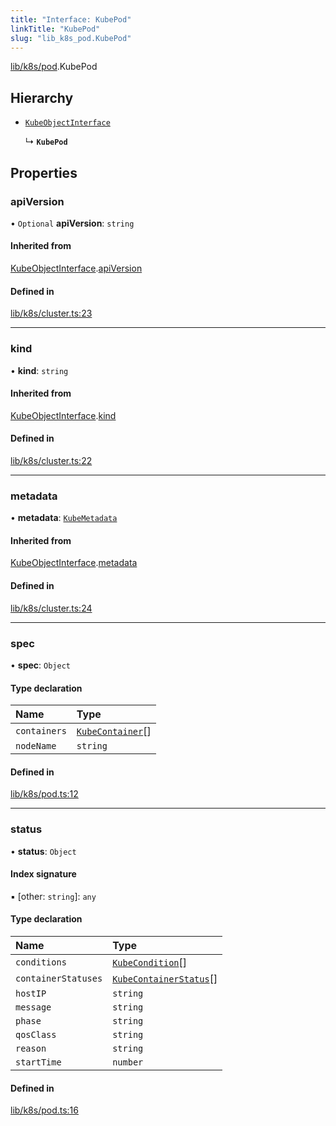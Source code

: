 ```yaml
---
title: "Interface: KubePod"
linkTitle: "KubePod"
slug: "lib_k8s_pod.KubePod"
---
```


[lib/k8s/pod](../modules/lib_k8s_pod.md).KubePod

## Hierarchy

- [`KubeObjectInterface`](lib_k8s_cluster.KubeObjectInterface.md)

  ↳ **`KubePod`**

## Properties

### apiVersion

• `Optional` **apiVersion**: `string`

#### Inherited from

[KubeObjectInterface](lib_k8s_cluster.KubeObjectInterface.md).[apiVersion](lib_k8s_cluster.KubeObjectInterface.md#apiversion)

#### Defined in

[lib/k8s/cluster.ts:23](https://github.com/kinvolk/headlamp/blob/2fb68817/frontend/src/lib/k8s/cluster.ts#L23)

___

### kind

• **kind**: `string`

#### Inherited from

[KubeObjectInterface](lib_k8s_cluster.KubeObjectInterface.md).[kind](lib_k8s_cluster.KubeObjectInterface.md#kind)

#### Defined in

[lib/k8s/cluster.ts:22](https://github.com/kinvolk/headlamp/blob/2fb68817/frontend/src/lib/k8s/cluster.ts#L22)

___

### metadata

• **metadata**: [`KubeMetadata`](lib_k8s_cluster.KubeMetadata.md)

#### Inherited from

[KubeObjectInterface](lib_k8s_cluster.KubeObjectInterface.md).[metadata](lib_k8s_cluster.KubeObjectInterface.md#metadata)

#### Defined in

[lib/k8s/cluster.ts:24](https://github.com/kinvolk/headlamp/blob/2fb68817/frontend/src/lib/k8s/cluster.ts#L24)

___

### spec

• **spec**: `Object`

#### Type declaration

| Name | Type |
| :------ | :------ |
| `containers` | [`KubeContainer`](lib_k8s_cluster.KubeContainer.md)[] |
| `nodeName` | `string` |

#### Defined in

[lib/k8s/pod.ts:12](https://github.com/kinvolk/headlamp/blob/2fb68817/frontend/src/lib/k8s/pod.ts#L12)

___

### status

• **status**: `Object`

#### Index signature

▪ [other: `string`]: `any`

#### Type declaration

| Name | Type |
| :------ | :------ |
| `conditions` | [`KubeCondition`](lib_k8s_cluster.KubeCondition.md)[] |
| `containerStatuses` | [`KubeContainerStatus`](lib_k8s_cluster.KubeContainerStatus.md)[] |
| `hostIP` | `string` |
| `message` | `string` |
| `phase` | `string` |
| `qosClass` | `string` |
| `reason` | `string` |
| `startTime` | `number` |

#### Defined in

[lib/k8s/pod.ts:16](https://github.com/kinvolk/headlamp/blob/2fb68817/frontend/src/lib/k8s/pod.ts#L16)
